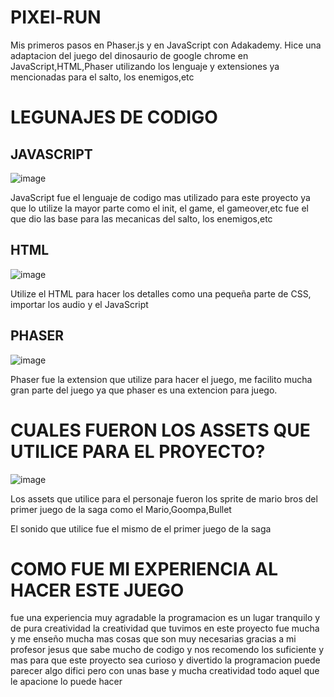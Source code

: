 # PIXEl-RUN
Mis primeros pasos en Phaser.js y en JavaScript con Adakademy.
Hice una adaptacion del juego del dinosaurio de google chrome en JavaScript,HTML,Phaser
utilizando los lenguaje y extensiones ya mencionadas para el salto, los enemigos,etc


# LEGUNAJES DE CODIGO

## JAVASCRIPT
![image](https://user-images.githubusercontent.com/110498995/231004678-74215663-9336-43b8-ab0b-9af9b6b0534b.png)

JavaScript fue el lenguaje de codigo mas utilizado para este proyecto ya que lo utilize la mayor parte como
el init, el game, el gameover,etc fue el que dio las base para las mecanicas del salto, los enemigos,etc

## HTML
![image](https://user-images.githubusercontent.com/110498995/231004746-1bab2a69-0765-4999-bbb0-c460434d3324.png)

Utilize el HTML para hacer los detalles como una pequeña parte de CSS, importar los audio y el JavaScript 

## PHASER
![image](https://user-images.githubusercontent.com/110498995/231004709-79ea0281-ce1e-4eca-9bb7-9fcf58055539.png)

Phaser fue la extension que utilize para hacer el juego, me facilito mucha gran parte del juego ya que
phaser es una extencion para juego.

# CUALES FUERON LOS ASSETS QUE UTILICE PARA EL PROYECTO?

![image](https://user-images.githubusercontent.com/110498995/231006677-f0f2cdca-0373-4bd7-956f-2139b32d13c3.png)

Los assets que utilice para el personaje fueron los sprite de mario bros del primer juego de la saga
como el Mario,Goompa,Bullet

El sonido que utilice fue el mismo de el primer juego de la saga

# COMO FUE MI EXPERIENCIA AL HACER ESTE JUEGO

fue una experiencia muy agradable la programacion es un lugar tranquilo y de pura creatividad 
la creatividad que tuvimos en este proyecto fue mucha y me enseño mucha mas cosas que son muy
necesarias gracias a mi profesor jesus que sabe mucho de codigo y nos recomendo los suficiente
y mas para que este proyecto sea curioso y divertido la programacion puede parecer algo
difici pero con unas base y mucha creatividad todo aquel que le apacione lo puede hacer





